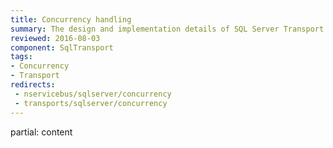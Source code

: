 ```yaml
---
title: Concurrency handling
summary: The design and implementation details of SQL Server Transport concurrency handling
reviewed: 2016-08-03
component: SqlTransport
tags:
- Concurrency
- Transport
redirects:
 - nservicebus/sqlserver/concurrency
 - transports/sqlserver/concurrency
---
```


partial: content
